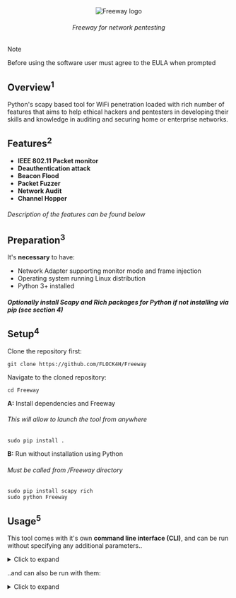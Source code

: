 <div align="center">
  <img src="https://github.com/FLOCK4H/Freeway/assets/161654571/85eb939d-0154-4767-8aab-c3a5e29b1d6f" alt="Freeway logo" />

  <h6>Freeway for network pentesting</h6>
</div>

> [!NOTE]
> Before using the software user must agree to the EULA when prompted


<h2><strong>Overview<sup>1</sup></strong></h2>
Python's scapy based tool for WiFi penetration loaded with rich number of features that aims to help ethical hackers and pentesters in developing their skills and knowledge in auditing and securing home or enterprise networks.

<strong><h2>Features<sup>2</sup></h2>

- IEEE 802.11 Packet monitor
- Deauthentication attack
- Beacon Flood
- Packet Fuzzer
- Network Audit
- Channel Hopper
</strong>

<h6>Description of the features can be found below</h6>

<strong><h2>Preparation<sup>3</sup></h2></strong>
It's **necessary** to have:
  - Network Adapter supporting monitor mode and frame injection
  - Operating system running Linux distribution
  - Python 3+ installed

<h5>Optionally install Scapy and Rich packages for Python if not installing via pip (see section 4)</h5>

<strong><h2>Setup<sup>4</sup></h2></strong>

Clone the repository first:

    git clone https://github.com/FLOCK4H/Freeway

Navigate to the cloned repository:

    cd Freeway

<strong>A:</strong> Install dependencies and Freeway
<h6>This will allow to launch the tool from anywhere</h6>

    sudo pip install .

<strong>B:</strong> Run without installation using Python
<h6>Must be called from /Freeway directory</h6>

    sudo pip install scapy rich
    sudo python Freeway

<strong><h2>Usage<sup>5</sup></h2></strong>

This tool comes with it's own **command line interface (CLI)**, and can be run without specifying any additional parameters..

<details>
<summary>Click to expand</summary>
<br />

    sudo Freeway

Follow the prompt to select the network adapter (see section 3):

![image](https://github.com/FLOCK4H/Freeway/assets/161654571/653c9304-3256-4444-8f3f-0677134c8af8)

Select the feature and arguments:

![image](https://github.com/FLOCK4H/Freeway/assets/161654571/2444922e-6f1b-4958-99ea-df7463b912cb)
![image](https://github.com/FLOCK4H/Freeway/assets/161654571/757b5d77-be12-4dda-a957-3c305789bba7)

</details>

..and can also be run with them:

<details>
<summary>Click to expand</summary>
  
`sudo Freeway -i wlan2 `

</details>













